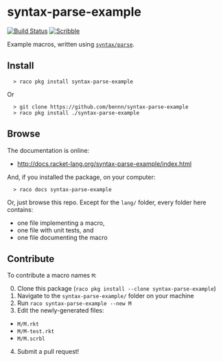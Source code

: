 syntax-parse-example
===
[![Build Status](https://travis-ci.org/bennn/syntax-parse-example.svg)](https://travis-ci.org/bennn/syntax-parse-example)
[![Scribble](https://img.shields.io/badge/Docs-Scribble-blue.svg)](http://docs.racket-lang.org/syntax-parse-example/index.html)

Example macros, written using [`syntax/parse`](http://docs.racket-lang.org/syntax/Parsing_Syntax.html).


Install
---

```
  > raco pkg install syntax-parse-example
```

Or

```
  > git clone https://github.com/bennn/syntax-parse-example
  > raco pkg install ./syntax-parse-example
```


Browse
---

The documentation is online:

- <http://docs.racket-lang.org/syntax-parse-example/index.html>


And, if you installed the package, on your computer:

```
  > raco docs syntax-parse-example
```

Or, just browse this repo.
Except for the `lang/` folder, every folder here contains:

- one file implementing a macro,
- one file with unit tests, and
- one file documenting the macro


Contribute
---

To contribute a macro names `M`:

0. Clone this package (`raco pkg install --clone syntax-parse-example`)
1. Navigate to the `syntax-parse-example/` folder on your machine
2. Run `raco syntax-parse-example --new M`
3. Edit the newly-generated files:
  - `M/M.rkt`
  - `M/M-test.rkt`
  - `M/M.scrbl`
4. Submit a pull request!
